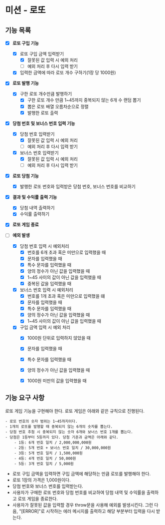 # 미션 - 로또

## 기능 목록
- [x] **로또 구입 기능**
  - [x] 로또 구입 금액 입력받기
    - [x] 잘못된 값 입력 시 예외 처리
    - [ ] 예외 처리 후 다시 입력 받기
  - [x] 입력한 금액에 따라 로또 개수 구하기(1장 당 1000원)

- [x] **로또 발행 기능**
  - [x] 구한 로또 개수만큼 발행하기
    - [x] 구한 로또 개수 만큼 1~45까지 중복되지 않는 6개 수 랜덤 뽑기
    - [x] 뽑은 로또 배열 오름차순으로 정렬
    - [x] 발행한 로또 출력

- [x] **당첨 번호 및 보너스 번호 입력 기능**
  - [x] 당첨 번호 입력받기
    - [x] 잘못된 값 입력 시 예외 처리
    - [ ] 예외 처리 후 다시 입력 받기
  - [x] 보너스 번호 입력받기
    - [x] 잘못된 값 입력 시 예외 처리
    - [ ] 예외 처리 후 다시 입력 받기

- [x] **로또 당첨 기능**
  - [x] 발행한 로또 번호와 입력받은 당첨 번호, 보너스 번호를 비교하기

- [x] **결과 및 수익률 출력 기능**
  - [x] 당첨 내역 출력하기
  - [x] 수익률 출력하기

- [x] **로또 게임 종료**

- [ ] **예외 발생**

  - [x] 당첨 번호 입력 시 예외처리
    - [x] 번호를 6개 초과 혹은 미만으로 입력했을 때
    - [x] 문자를 입력했을 때
    - [x] 특수 문자를 입력했을 때
    - [x] 양의 정수가 아닌 값을 입력했을 때
    - [x] 1~45 사이의 값이 아닌 값을 입력했을 때 
    - [x] 중복된 값을 입력했을 때

  - [x] 보너스 번호 입력 시 예외처리
    - [x] 번호를 1개 초과 혹은 미만으로 입력했을 떄
    - [x] 문자를 입력했을 때
    - [x] 특수 문자를 입력했을 때
    - [x] 양의 정수가 아닌 값을 입력했을 때
    - [x] 1~45 사이의 값이 아닌 값을 입력했을 때 

  - [x] 구입 금액 입력 시 예외 처리
    - [x] 1000원 단위로 입력하지 않았을 때
    - [x] 문자를 입력했을 때
    - [x] 특수 문자를 입력했을 때
    - [x] 양의 정수가 아닌 값을 입력했을 때
    - [x] 1000원 미만의 값을 입력했을 때




## 기능 요구 사항

로또 게임 기능을 구현해야 한다. 로또 게임은 아래와 같은 규칙으로 진행된다.
```
- 로또 번호의 숫자 범위는 1~45까지이다.
- 1개의 로또를 발행할 때 중복되지 않는 6개의 숫자를 뽑는다.
- 당첨 번호 추첨 시 중복되지 않는 숫자 6개와 보너스 번호 1개를 뽑는다.
- 당첨은 1등부터 5등까지 있다. 당첨 기준과 금액은 아래와 같다.
    - 1등: 6개 번호 일치 / 2,000,000,000원
    - 2등: 5개 번호 + 보너스 번호 일치 / 30,000,000원
    - 3등: 5개 번호 일치 / 1,500,000원
    - 4등: 4개 번호 일치 / 50,000원
    - 5등: 3개 번호 일치 / 5,000원
```
- 로또 구입 금액을 입력하면 구입 금액에 해당하는 만큼 로또를 발행해야 한다.
- 로또 1장의 가격은 1,000원이다.
- 당첨 번호와 보너스 번호를 입력받는다.
- 사용자가 구매한 로또 번호와 당첨 번호를 비교하여 당첨 내역 및 수익률을 출력하고 로또 게임을 종료한다.
- 사용자가 잘못된 값을 입력할 경우 throw문을 사용해 예외를 발생시킨다. 그런 다음, "[ERROR]"로 시작하는 에러 메시지를 출력하고 해당 부분부터 입력을 다시 받는다.
